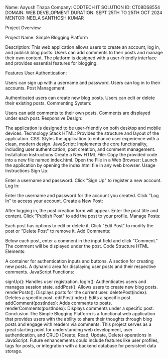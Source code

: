 Name: Aayush Thapa
Company: CODTECH IT SOLUTION
ID: CT08DS8554
DOMAIN: WEB DEVELOPMENT
DURATION: SEPT 25TH TO 25TH OCT 2024
MENTOR: NEELA SANTHOSH KUMAR

Project Overview

Project Name: Simple Blogging Platform

Description: This web application allows users to create an account, log in, and publish blog posts. Users can add comments to their posts and manage their own content. The platform is designed with a user-friendly interface and provides essential features for blogging.

Features
User Authentication:

Users can sign up with a username and password.
Users can log in to their accounts.
Post Management:

Authenticated users can create new blog posts.
Users can edit or delete their existing posts.
Commenting System:

Users can add comments to their own posts.
Comments are displayed under each post.
Responsive Design:

The application is designed to be user-friendly on both desktop and mobile devices.
Technology Stack
HTML: Provides the structure and layout of the application.
CSS: Styles the application to enhance user experience with a clean, modern design.
JavaScript: Implements the core functionality, including user authentication, post creation, and comment management.
Installation Instructions
Create a New HTML File: Copy the provided code into a new file named index.html.
Open the File in a Web Browser: Launch the application by opening the index.html file in any web browser.
Usage Instructions
Sign Up:

Enter a username and password.
Click "Sign Up" to register a new account.
Log In:

Enter the username and password for the account you created.
Click "Log In" to access your account.
Create a New Post:

After logging in, the post creation form will appear.
Enter the post title and content.
Click "Publish Post" to add the post to your profile.
Manage Posts:

Each post has options to edit or delete it.
Click "Edit Post" to modify the post or "Delete Post" to remove it.
Add Comments:

Below each post, enter a comment in the input field and click "Comment."
The comment will be displayed under the post.
Code Structure
HTML Elements:

A container for authentication inputs and buttons.
A section for creating new posts.
A dynamic area for displaying user posts and their respective comments.
JavaScript Functions:

signUp(): Handles user registration.
logIn(): Authenticates users and manages session state.
addPost(): Allows users to create new blog posts.
renderPosts(): Displays posts for the current user.
deletePost(index): Deletes a specific post.
editPost(index): Edits a specific post.
addComment(postIndex): Adds comments to posts.
renderComments(postIndex): Displays comments under a specific post.
Conclusion
The Simple Blogging Platform is a functional web application that provides users with the ability to share their thoughts through blog posts and engage with readers via comments. This project serves as a great starting point for understanding web development, user authentication, and CRUD (Create, Read, Update, Delete) operations in JavaScript. Future enhancements could include features like user profiles, tags for posts, or integration with a backend database for persistent data storage.
